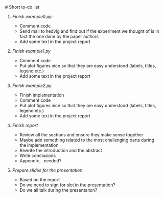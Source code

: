 # Short to-do list

1. *Finish example0.py:*
	- Comment code
	- Send mail to hedvig and find out if the experiment we thought of is in fact the one done by the paper authors
	- Add some text in the project report

2. *Finish example1.py* 
	- Comment code
	- Put plot figures nice so that they are easy understood (labels, titles, legend etc.)
	- Add some text in the project report

3. *Finish example2.py*
	- Finish implementation
	- Comment code
	- Put plot figures nice so that they are easy understood (labels, titles, legend etc.)
	- Add some text in the project report

4. *Finish report*
	- Review all the sections and ensure they make sense together
	- Maybe add something related to the most challenging parts during the implementation
	- Rewrite the introduction and the abstract
	- Write conclusions
	- Appendix... needed?

5. *Prepare slides for the presentation*
	- Based on the report
	- Do we need to sign for slot in the presentation?
	- Do we all talk during the presentaiton?


